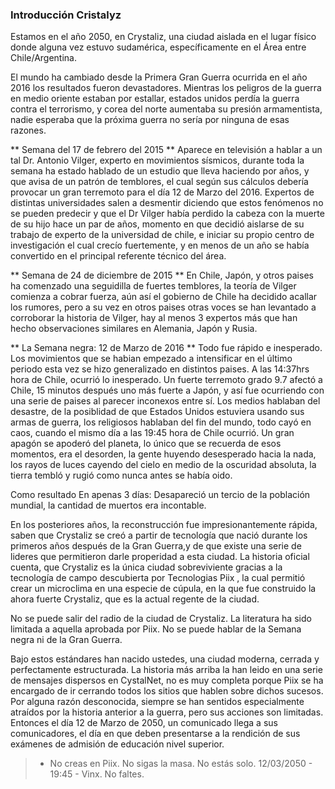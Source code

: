 ### Introducción Cristalyz
Estamos en el año 2050, en Crystaliz, una ciudad aislada en el lugar físico donde alguna vez estuvo sudamérica, específicamente en el Área entre Chile/Argentina.

El mundo ha cambiado desde la Primera Gran Guerra ocurrida en el año 2016 los resultados fueron devastadores. Mientras los peligros de la guerra en medio oriente estaban por estallar, estados unidos perdía la guerra contra el terrorismo, y corea del norte aumentaba su presión armamentista, nadie esperaba que la próxima guerra no sería por ninguna de esas razones.

** Semana del 17 de febrero del 2015 **
Aparece en televisión a hablar a un tal Dr. Antonio Vilger, experto en movimientos sísmicos, durante toda la semana ha estado hablado de un estudio que lleva haciendo por años, y que avisa de un patrón de temblores, el cual según sus cálculos debería provocar un gran terremoto para el día 12 de Marzo del 2016. Expertos de distintas universidades salen a desmentir diciendo que estos fenómenos no se pueden predecir y que el Dr Vilger había perdido la cabeza con la muerte de su hijo hace un par de años, momento en que decidió aislarse de su trabajo de experto de la universidad de chile, e iniciar su propio centro de investigación el cual crecío fuertemente, y en menos de un año se había convertido en el principal referente técnico del área. 

** Semana de 24 de diciembre de 2015 **
En Chile, Japón, y otros paises ha comenzado una seguidilla de fuertes temblores, la teoría de Vilger comienza a cobrar fuerza, aún así el gobierno de Chile ha decidido acallar los rumores, pero a su vez en otros paises otras voces se han levantado a corroborar la historia de Vilger, hay al menos 3 expertos más que han hecho observaciones similares en Alemania, Japón y Rusia.

** La Semana negra: 12 de Marzo de 2016 **
Todo fue rápido e inesperado. Los movimientos que se habian empezado a intensificar en el último periodo esta vez se hizo generalizado en distintos paises. A las 14:37hrs hora de Chile, ocurrió lo inesperado. Un fuerte terremoto grado 9.7 afectó a Chile, 15 minutos después uno más fuerte a Japón, y así fue ocurriendo con una serie de paises al parecer inconexos entre sí. Los medios hablaban del desastre, de la posiblidad de que Estados Unidos estuviera usando sus armas de guerra, los religiosos hablaban del fin del mundo, todo cayó en caos, cuando el mismo día a las 19:45 hora de Chile ocurrió. Un gran apagón se apoderó del planeta, lo único que se recuerda de esos momentos, era el desorden, la gente huyendo desesperado hacia la nada, los rayos de luces cayendo del cielo en medio de la oscuridad absoluta, la tierra tembló y rugió como nunca antes se había oido.

Como resultado En apenas 3 días: Desapareció un tercio de la población mundial, la cantidad de muertos era incontable.

En los posteriores años, la reconstrucción fue impresionantemente rápida, saben que Crystaliz se creó a partir de tecnología que nació durante los primeros años después de la Gran Guerra,y de que existe una serie de lideres que permitieron darle properidad a esta ciudad. La historia oficial cuenta, que Crystaliz es la única ciudad sobreviviente gracias a la tecnología de campo descubierta por Tecnologias Piix , la cual permitió crear un microclima en una especie de cúpula, en la que fue construido la ahora fuerte Crystaliz, que es la actual regente de la ciudad.

No se puede salir del radio de la ciudad de Crystaliz. La literatura ha sido limitada a aquella aprobada por Piix. No se puede hablar de la Semana negra ni de la Gran Guerra.

Bajo estos estándares han nacido ustedes, una ciudad moderna, cerrada y perfectamente estructurada. La historia más arriba la han leido en una serie de mensajes dispersos en CystalNet, no es muy completa porque Piix se ha encargado de ir cerrando todos los sitios que hablen sobre dichos sucesos. Por alguna razón desconocida, siempre se han sentidos especialmente atraídos por la historia anterior a la guerra, pero sus acciones son limitadas. Entonces el día 12 de Marzo de 2050,  un comunicado llega a sus comunicadores, el día en que deben presentarse a la rendición de sus exámenes de admisión de educación nivel superior.

> * No creas en Piix. No sigas la masa. No estás solo. 12/03/2050 - 19:45 - Vinx. No faltes.